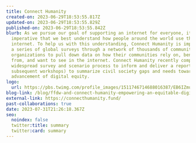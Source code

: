 ```yaml
---
title: Connect Humanity
created-on: 2023-06-29T18:53:55.817Z
updated-on: 2023-06-29T18:53:55.829Z
published-on: 2023-06-29T18:53:55.842Z
blurb: As we pursue our goal of supporting an internet for everyone, it is
  imperative that we best understand how people around the world use the
  internet. To help us with this understanding, Connect Humanity is implementing
  a series of global surveys through a network of thousands of community-focused
  organizations to pull down data on how their communities rely on, benefit
  from, and want to see in the internet. Connect Humanity recently completed a
  widespread survey and scenario process to inform and deliver a report (and
  subsequent workshops) to summarize civil society gaps and needs toward the
  advancement of digital equity.
logo:
  url: https://pbs.twimg.com/profile_images/1511746714688016387/EB6IZmuH_400x400.jpg
blog-link: /blog/ffdw-and-connect-humanity-empowering-an-equitable-digital-future/
external-link: https://connecthumanity.fund/
past-collaborations: true
date: 2023-07-31T21:26:18.367Z
seo:
  noindex: false
  twitter:title: summary
  twitter:card: summary
---
```


